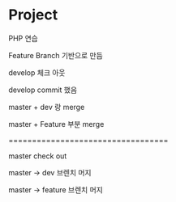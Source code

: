 # Project
PHP 연습

Feature Branch 기반으로 만듬

develop 체크 아웃

develop commit 했음

master + dev 랑 merge

master + Feature 부분 merge


==================================

master check out

master -> dev 브렌치 머지

master -> feature 브렌치 머지
